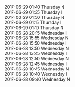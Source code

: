 2017-06-29 01:40 Thursday  N  
2017-06-29 01:35 Thursday  I  
2017-06-29 01:30 Thursday  N  
2017-06-29 01:15 Thursday  I  
2017-06-29 01:10 Thursday  N  
2017-06-28 20:15 Wednesday  I  
2017-06-28 15:55 Wednesday  N  
2017-06-28 15:50 Wednesday  I  
2017-06-28 13:50 Wednesday  N  
2017-06-28 13:45 Wednesday  I  
2017-06-28 12:50 Wednesday  N  
2017-06-28 12:45 Wednesday  I  
2017-06-28 10:45 Wednesday  N  
2017-06-28 10:40 Wednesday  I  
2017-06-28 09:40 Wednesday  N  
